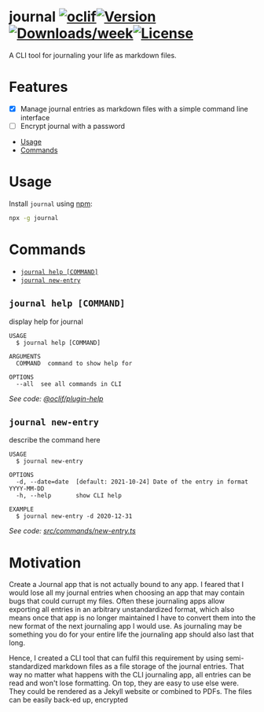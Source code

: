 # journal [![oclif](https://img.shields.io/badge/cli-oclif-brightgreen.svg)](https://oclif.io)[![Version](https://img.shields.io/npm/v/journal.svg)](https://npmjs.org/package/journal)[![Downloads/week](https://img.shields.io/npm/dw/journal.svg)](https://npmjs.org/package/journal)[![License](https://img.shields.io/npm/l/journal.svg)](https://github.com/KennethWussmann/journal/blob/master/package.json)

A CLI tool for journaling your life as markdown files.

# Features

- [x] Manage journal entries as markdown files with a simple command line interface
- [ ] Encrypt journal with a password

<!-- toc -->

- [Usage](#usage)
- [Commands](#commands)
<!-- tocstop -->

# Usage

Install `journal` using [npm](https://npmjs.org/):

```sh
npx -g journal
```

# Commands

<!-- commands -->

- [`journal help [COMMAND]`](#journal-help-command)
- [`journal new-entry`](#journal-new-entry)

## `journal help [COMMAND]`

display help for journal

```
USAGE
  $ journal help [COMMAND]

ARGUMENTS
  COMMAND  command to show help for

OPTIONS
  --all  see all commands in CLI
```

_See code: [@oclif/plugin-help](https://github.com/oclif/plugin-help/blob/v3.2.3/src/commands/help.ts)_

## `journal new-entry`

describe the command here

```
USAGE
  $ journal new-entry

OPTIONS
  -d, --date=date  [default: 2021-10-24] Date of the entry in format YYYY-MM-DD
  -h, --help       show CLI help

EXAMPLE
  $ journal new-entry -d 2020-12-31
```

_See code: [src/commands/new-entry.ts](https://github.com/KennethWussmann/journal/blob/v0.0.0/src/commands/new-entry.ts)_

<!-- commandsstop -->

# Motivation

Create a Journal app that is not actually bound to any app.
I feared that I would lose all my journal entries when choosing an app that may contain bugs that could currupt my files.
Often these journaling apps allow exporting all entries in an arbitrary unstandardized format, which also means once that app is no longer maintained I have to convert them into the new format of the next journaling app I would use.
As journaling may be something you do for your entire life the journaling app should also last that long.

Hence, I created a CLI tool that can fulfil this requirement by using semi-standardized markdown files as a file storage of the journal entries.
That way no matter what happens with the CLI journaling app, all entries can be read and won't lose formatting. On top, they are easy to use else were. They could be rendered as a Jekyll website or combined to PDFs. The files can be easily back-ed up, encrypted
